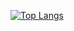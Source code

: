 
[![Top Langs](https://github-readme-stats.vercel.app/api/top-langs/?username=daahyunk)](https://github.com/anuraghazra/github-readme-stats)

<!--
**daahyunk/daahyunk** is a ✨ _special_ ✨ repository because its `README.md` (this file) appears on your GitHub profile.

Here are some ideas to get you started:

- 🔭 I’m currently working on ...
- 🌱 I’m currently learning ...
- 👯 I’m looking to collaborate on ...
- 🤔 I’m looking for help with ...
- 💬 Ask me about ...
- 📫 How to reach me: ...
- 😄 Pronouns: ...
- ⚡ Fun fact: ...
-->
